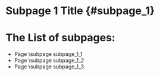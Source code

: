 # Subpage 1 Title {#subpage_1}

# The List of subpages:

* Page \subpage subpage_1_1
* Page \subpage subpage_1_2
* Page \subpage subpage_1_3
